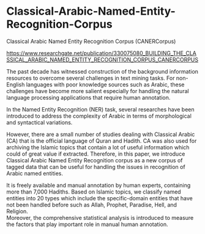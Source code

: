 # Classical-Arabic-Named-Entity-Recognition-Corpus
Classical Arabic Named Entity Recognition Corpus (CANERCorpus)

https://www.researchgate.net/publication/330075080_BUILDING_THE_CLASSICAL_ARABIC_NAMED_ENTITY_RECOGNITION_CORPUS_CANERCORPUS

The past decade has witnessed construction of the background information resources to overcome several challenges in text mining tasks. 
For non-English languages with poor knowledge sources such as Arabic, these challenges have become more salient especially for handling the natural language processing applications that require human annotation. 

In the Named Entity Recognition (NER) task, several researches have been introduced to address the complexity of Arabic in terms of morphological and syntactical variations. 

However, there are a small number of studies dealing with Classical Arabic (CA) that is the official language of Quran and Hadith. 
CA was also used for archiving the Islamic topics that contain a lot of useful information which could of great value if extracted. 
Therefore, in this paper, we introduce Classical Arabic Named Entity Recognition corpus as a new corpus of tagged data that can be useful for handling the issues in recognition of Arabic named entities. 

It is freely available and manual annotation by human experts, containing more than 7,000 Hadiths. 
Based on Islamic topics, we classify named entities into 20 types which include the specific-domain entities that have not been handled before such as Allah, Prophet, Paradise, Hell, and Religion.  
Moreover, the comprehensive statistical analysis is introduced to measure the factors that play important role in manual human annotation.
